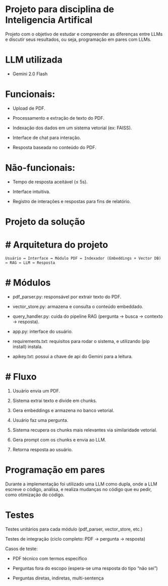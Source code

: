 # Projeto para disciplina de Inteligencia Artifical

Projeto com o objetivo de estudar e compreender as diferenças entre LLMs e discutir seus resultados, ou seja, programação em pares com LLMs.

# LLM utilizada
- Gemini 2.0 Flash

# Funcionais:
- Upload de PDF.

- Processamento e extração de texto do PDF.

- Indexação dos dados em um sistema vetorial (ex: FAISS).

- Interface de chat para interação.

- Resposta baseada no conteúdo do PDF.

# Não-funcionais:
- Tempo de resposta aceitável (≤ 5s).

- Interface intuitiva.

- Registro de interações e respostas para fins de relatório.

# Projeto da solução

# # Arquitetura do projeto

```
Usuário ↔ Interface ↔ Módulo PDF ↔ Indexador (Embeddings + Vector DB) ↔ RAG ↔ LLM ↔ Resposta
```

# # Módulos 
- pdf_parser.py: responsável por extrair texto do PDF.

- vector_store.py: armazena e consulta o conteúdo embeddado.

- query_handler.py: cuida do pipeline RAG (pergunta → busca → contexto → resposta).

- app.py: interface do usuário.

- requirements.txt: requisitos para rodar o sistema, e utilizando (pip install) instala.

- apikey.txt: possui a chave de api do Gemini para a leitura.

# # Fluxo
1. Usuário envia um PDF.

2. Sistema extrai texto e divide em chunks.

3. Gera embeddings e armazena no banco vetorial.

4. Usuário faz uma pergunta.

5. Sistema recupera os chunks mais relevantes via similaridade vetorial.

6. Gera prompt com os chunks e envia ao LLM.

7. Retorna resposta ao usuário.

# Programação em pares

Durante a implementação foi utilizado uma LLM como dupla, onde a LLM escreve o código, análisa, e realiza mudanças no código que eu pedir, como otimização do código.

# Testes
Testes unitários para cada módulo (pdf_parser, vector_store, etc.)

Testes de integração (ciclo completo: PDF → pergunta → resposta)

Casos de teste:

 - PDF técnico com termos específico

 - Perguntas fora do escopo (espera-se uma resposta do tipo “não sei”)

 - Perguntas diretas, indiretas, multi-sentença

